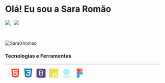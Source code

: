 

<!--
**Sara01romao/Sara01romao** is a ✨ _special_ ✨ repository because its `README.md` (this file) appears on your GitHub profile.

Here are some ideas to get you started:

- 🔭 I’m currently working on ...
- 🌱 I’m currently learning ...
- 👯 I’m looking to collaborate on ...
- 🤔 I’m looking for help with ...
- 💬 Ask me about ...
- 📫 How to reach me: ...
- 😄 Pronouns: ...
- ⚡ Fun fact: ...
-->
# Olá! Eu sou a Sara Romão
<a href="https://sara01romao.github.io/portfolio/"  target="_blank">
  <img src="https://img.shields.io/badge/Portfolio-%23000000.svg?style=for-the-badge&logo=firefox&logoColor=#FF7139" />
</a>
&nbsp;  
<a href="https://www.linkedin.com/in/sara-rom%C3%A3o-abbb8917b/"  target="_blank">
  <img src="https://img.shields.io/badge/LinkedIn-0077B5?style=for-the-badge&logo=linkedin&logoColor=white" />
</a>
 
<br>

<br>
<br>



  ![Sara01romao](https://github-readme-stats.vercel.app/api/top-langs/?username=sara01romao&layout=compact)


### Tecnologias e Ferramentas
<hr>

<div >
   &emsp;
  <img src="assets/html.svg" heght="30px" width="30px" />
   &nbsp;       
  <img src="assets/css3.svg" heght="30px" width="30px" margin-left="50px"/>
  &nbsp;
  <img src="assets/bootstrap.svg" heght="30px" width="30px" />
  &nbsp;  
  
  <img src="assets/js.svg" heght="30px" width="30px" />
   &nbsp;  
  <img src="assets/reactjs.svg" heght="30px" width="30px" />
  &nbsp;  
  <img src="assets/figma.svg" heght="30px" width="30px" />
 
  
</div>




   

 





